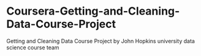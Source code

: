 # Coursera-Getting-and-Cleaning-Data-Course-Project
Getting and Cleaning Data Course Project by John Hopkins university data science course team
